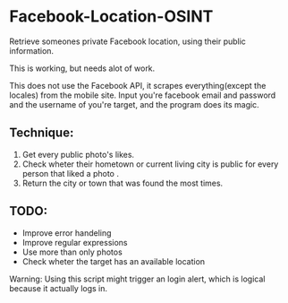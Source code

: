 # Facebook-Location-OSINT
Retrieve someones private Facebook location, using their public information.

This is working, but needs alot of work.

This does not use the Facebook API, it scrapes everything(except the locales) from the mobile site.
Input you're facebook email and password and the username of you're target, and the program does its magic.

Technique:
------
  1. Get every public photo's likes.
  2. Check wheter their hometown or current living city is public for every person that liked a photo .
  3. Return the city or town that was found the most times.
  
TODO:
------
* Improve error handeling
* Improve regular expressions
* Use more than only photos
* Check wheter the target has an available location

Warning: Using this script might trigger an login alert, which is logical because it actually logs in. 
